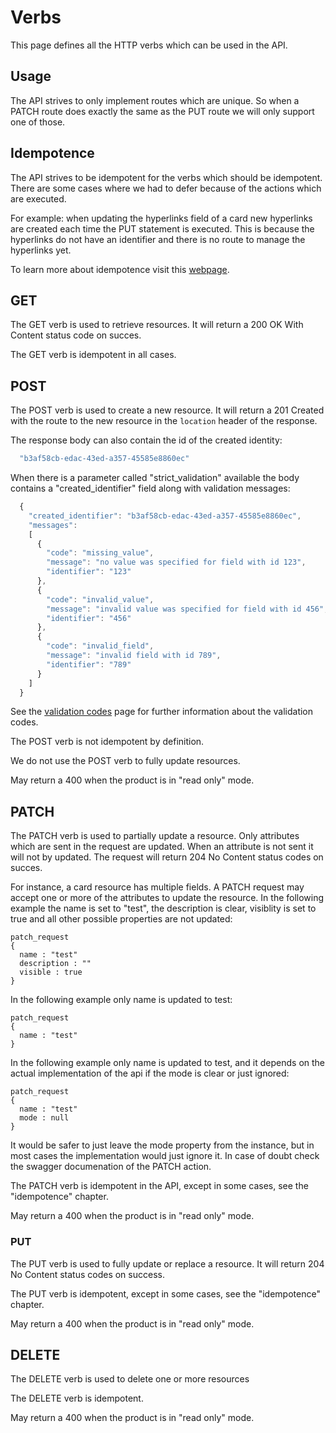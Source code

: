 ﻿# Verbs
This page defines all the HTTP verbs which can be used in the API.

## Usage
The API strives to only implement routes which are unique. So when a PATCH route does exactly the same as the PUT route we will only support one of those.

## Idempotence
The API strives to be idempotent for the verbs which should be idempotent. There are some cases where we had to defer because of the actions which are executed.

For example: when updating the hyperlinks field of a card new hyperlinks are created each time the PUT statement is executed. This is because the hyperlinks do not have an identifier and there is no route to manage the hyperlinks yet.

To learn more about idempotence visit this [webpage][idempontency].

## GET
The GET verb is used to retrieve resources. It will return a 200 OK With Content status code on succes.

The GET verb is idempotent in all cases.

## POST
The POST verb is used to create a new resource.
It will return a 201 Created with the route to the new resource in the ```location``` header of the response.

The response body can also contain the id of the created identity:
```javascript
  "b3af58cb-edac-43ed-a357-45585e8860ec"
```
When there is a parameter called "strict_validation" available the body contains a "created_identifier" field along with validation messages:
```javascript
  {
    "created_identifier": "b3af58cb-edac-43ed-a357-45585e8860ec",
    "messages":
    [
      {
        "code": "missing_value",
        "message": "no value was specified for field with id 123",
        "identifier": "123"
      },
      {
        "code": "invalid_value",
        "message": "invalid value was specified for field with id 456",
        "identifier": "456"
      },
      {
        "code": "invalid_field",
        "message": "invalid field with id 789",
        "identifier": "789"
      }
    ]
  }
```
See the [validation codes][validationcodes] page for further information about the validation codes.

The POST verb is not idempotent by definition.

We do not use the POST verb to fully update resources.

May return a 400 when the product is in "read only" mode.

## PATCH
The PATCH verb is used to partially update a resource. Only attributes which are sent in the request are updated. When an attribute is not sent it will not by updated. The request will return 204 No Content status codes on succes.

For instance, a card resource has multiple fields. A PATCH request may accept one or more of the attributes to update the resource. In the following example the name is set to "test", the description is clear, visiblity is set to true and all other possible properties are not updated:
```
patch_request 
{
  name : "test"
  description : ""
  visible : true
}
```

In the following example only name is updated to test:
```
patch_request 
{
  name : "test"
}
```

In the following example only name is updated to test, and it depends on the actual implementation of the api if the mode is clear or just ignored:
```
patch_request 
{
  name : "test"
  mode : null
}
```
It would be safer to just leave the mode property from the instance, but in most cases the implementation would just ignore it. In case of doubt check the swagger documenation of the PATCH action.

The PATCH verb is idempotent in the API, except in some cases, see the "idempotence" chapter.

May return a 400 when the product is in "read only" mode.

### PUT
The PUT verb is used to fully update or replace a resource. It will return 204 No Content status codes on success.

The PUT verb is idempotent, except in some cases, see the "idempotence" chapter.

May return a 400 when the product is in "read only" mode.

## DELETE
The DELETE verb is used to delete one or more resources

The DELETE verb is idempotent.

May return a 400 when the product is in "read only" mode.

[idempontency]:<http://www.restapitutorial.com/lessons/idempotency.html>
[validationcodes]: <ValidationCodes.md>
